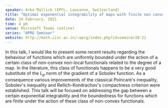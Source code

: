 ```yaml
---
speaker: Arka Mallick (EPFL, Lausanne, Switzerland)
title: "Optimal exponential integrability of maps with finite non convex energy"
date: 24 February, 2021
time: 4 pm
venue: Microsoft Teams (online)
series: "APRG Seminar"
website: http://math.iisc.ac.in/~aprg/index.php?id=seminar20-21
---
```


In this talk, I would like to present some recent results regarding the behaviour
of functions which are uniformly bounded under the action of a certain class of
non-convex non-local functionals related to the degree of a map. In the literature,
this class of functionals happens to be a very good substitute of the $L_p$ norm of
the gradient of a Sobolev function. As a consequence various improvements of the
classical Poincaré's inequality, Sobolev's inequality and Rellich-Kondrachov's
compactness criterion were established. This talk will be focused on addressing
the gap between a certain exponential integrability and the boundedness for
functions which are finite under the action of these class of non-convex
functionals.
